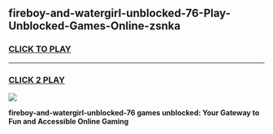 
## fireboy-and-watergirl-unblocked-76-Play-Unblocked-Games-Online-zsnka
<h3>
<a href="https://premium76.site?title=fireboy-and-watergirl-unblocked-76&ref=25A">CLICK TO PLAY</a></h3>
<hr>

<h3>
<a href="https://premium76.site?title=fireboy-and-watergirl-unblocked-76&ref=25A">CLICK 2 PLAY</a>
  
</h3>

<a href="https://premium76.site?title=fireboy-and-watergirl-unblocked-76&ref=25A"><img src="https://clearcache.store/games.png"></a>


**fireboy-and-watergirl-unblocked-76 games unblocked: Your Gateway to Fun and Accessible Online Gaming**
